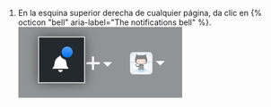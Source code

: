 1. En la esquina superior derecha de cualquier página, da clic en {% octicon "bell" aria-label="The notifications bell" %}. ![Notificación que indica cualquier mensaje no leído](/assets/images/help/notifications/notifications_general_existence_indicator.png)
